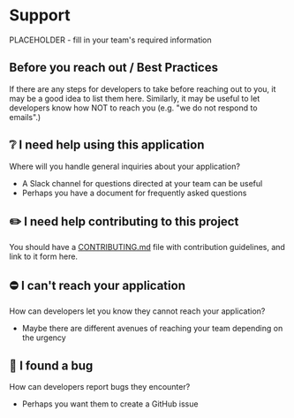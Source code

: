 # Support

PLACEHOLDER - fill in your team's required information

## Before you reach out / Best Practices

If there are any steps for developers to take before reaching out to you, it may be a good idea to list them here. Similarly, it may be useful to let developers know how NOT to reach you (e.g. "we do not respond to emails".)

## ❔ I need help using this application

Where will you handle general inquiries about your application?

- A Slack channel for questions directed at your team can be useful
- Perhaps you have a document for frequently asked questions

## ✏️ I need help contributing to this project

You should have a [CONTRIBUTING.md](./CONTRIBUTING.md) file with contribution guidelines, and link to it form here.

## ⛔ I can't reach your application

How can developers let you know they cannot reach your application?

- Maybe there are different avenues of reaching your team depending on the urgency

## 🐞 I found a bug

How can developers report bugs they encounter?

- Perhaps you want them to create a GitHub issue

